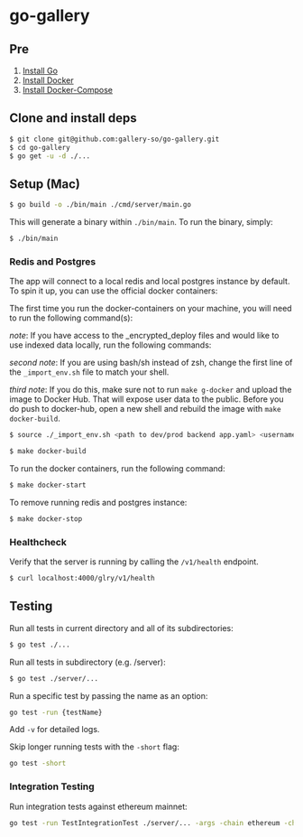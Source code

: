 # go-gallery

## Pre

1. [Install Go](https://golang.org/doc/install)
2. [Install Docker](https://www.docker.com/products/docker-desktop)
3. [Install Docker-Compose](https://docs.docker.com/compose/install/)

## Clone and install deps

```bash
$ git clone git@github.com:gallery-so/go-gallery.git
$ cd go-gallery
$ go get -u -d ./...
```

## Setup (Mac)

```bash
$ go build -o ./bin/main ./cmd/server/main.go
```

This will generate a binary within `./bin/main`. To run the binary, simply:

```bash
$ ./bin/main
```

### Redis and Postgres

The app will connect to a local redis and local postgres instance by default. To spin it up, you can use the official docker containers:

The first time you run the docker-containers on your machine, you will need to run the following command(s):

_note_: If you have access to the \_encrypted_deploy files and would like to use indexed data locally, run the following commands:

_second note_: If you are using bash/sh instead of zsh, change the first line of the `_import_env.sh` file to match your shell.

_third note_: If you do this, make sure not to run `make g-docker` and upload the image to Docker Hub. That will expose user data to the public. Before you do push to docker-hub, open a new shell and rebuild the image with `make docker-build`.

```bash
$ source ./_import_env.sh <path to dev/prod backend app.yaml> <username of dev/prod user you want to import data for>
```

```bash
$ make docker-build
```

To run the docker containers, run the following command:

```bash
$ make docker-start
```

To remove running redis and postgres instance:

```bash
$ make docker-stop
```

### Healthcheck

Verify that the server is running by calling the `/v1/health` endpoint.

```bash
$ curl localhost:4000/glry/v1/health
```

## Testing

Run all tests in current directory and all of its subdirectories:

```bash
$ go test ./...
```

Run all tests in subdirectory (e.g. /server):

```bash
$ go test ./server/...
```

Run a specific test by passing the name as an option:

```bash
go test -run {testName}
```

Add `-v` for detailed logs.

Skip longer running tests with the `-short` flag:

```bash
go test -short
```

### Integration Testing

Run integration tests against ethereum mainnet:

```bash
go test -run TestIntegrationTest ./server/... -args -chain ethereum -chainID 1
```
